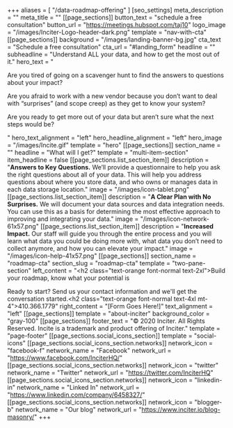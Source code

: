 +++
aliases = [
    "/data-roadmap-offering"
]
[seo_settings]
meta_description = ""
meta_title = ""
[[page_sections]]
button_text = "schedule a free consultation"
button_url = "https://meetings.hubspot.com/taj10"
logo_image = "/images/Inciter-Logo-header-dark.png"
template = "nav-with-cta"
[[page_sections]]
background = "/images/landing-banner-bg.jpg"
cta_text = "Schedule a free consultation"
cta_url = "#landing_form"
headline = ""
subheadline = "Understand ALL your data, and how to get the most out of it."
hero_text = "<p>Are you tired of going on a scavenger hunt to find the answers to questions about your impact?</p><p>Are you afraid to work with a new vendor because you don’t want to deal with “surprises” (and scope creep) as they get to know your system?</p><p>Are you ready to get more out of your data but aren’t sure what the next steps would be?</p>"
hero_text_alignment = "left"
hero_headline_alignment = "left"
hero_image = "/images/Incite.gif"
template = "hero"
[[page_sections]]
section_name = ""
headline = "What will I get?"
template = "multi-item-section"
item_headline = false
[[page_sections.list_section_item]]
description = "<strong>Answers to Key Questions.</strong> We’ll provide a questionnaire to help you ask the right questions about all of your data. This will help you address questions about where you store data, and who owns or manages data in each  data storage location."
image = "/images/icon-tablet.png"
[[page_sections.list_section_item]]
description = "<strong>A Clear Plan with No Surprises.</strong> We will document your data sources and data integration needs. You can use this as a basis for determining the most effective approach to improving and integrating your data."
image = "/images/icon-network-61x57.png"
[[page_sections.list_section_item]]
description = "<strong>Increased Impact.</strong> Our staff will guide you through the entire process and you will learn what data you could be doing more with, what data you don’t need to collect anymore, and how you can elevate your impact."
image = "/images/icon-help-41x57.png"
[[page_sections]]
section_name = "roadmap-cta"
section_slug = "roadmap-cta"
template = "two-pane-section"
left_content = "<h2 class=\"text-orange font-normal text-2xl\">Build your roadmap, know what your potential is</h2><p>Ready to start? Send us your contact information and we'll get the conversation started.<h2 class=\"text-orange font-normal text-4xl mt-4\">410.366.1779</h2>"
right_content = "[Form Goes Here!]"
text_alignment = "left"
[[page_sections]]
template = "about-inciter"
background_color = "gray-100"
[[page_sections]]
footer_text = "&copy; 2020 Inciter. All Rights Reserved. Incite is a trademark and product offering of Inciter."
template = "page-footer"
[[page_sections.social_icons_section]]
template = "social-icons"
[[page_sections.social_icons_section.networks]]
network_icon = "facebook-f"
network_name = "Facebook"
network_url = "https://www.facebook.com/InciterHQ/"
[[page_sections.social_icons_section.networks]]
network_icon = "twitter"
network_name = "Twitter"
network_url = "https://twitter.com/InciterHQ"
[[page_sections.social_icons_section.networks]]
network_icon = "linkedin-in"
network_name = "Linked In"
network_url = "https://www.linkedin.com/company/6458327/"
[[page_sections.social_icons_section.networks]]
network_icon = "blogger-b"
network_name = "Our blog"
network_url = "https://www.inciter.io/blog-masonry/"
+++

